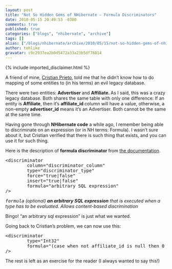 ```yaml
---
layout: post
title: "Not So Hidden Gems of NHibernate – Formula Discriminators"
date: 2010-05-15 20:49:53 -0300
comments: true
published: true
categories: ["blogs", "nhibernate", "archive"]
tags: []
alias: ["/blogs/nhibernate/archive/2010/05/15/not-so-hidden-gems-of-nhibernate-formula-discriminators.aspx"]
author: tehlike
gravatar: c9c2937ea2b0d5472a33a23b5df78814
---
```

{% include imported_disclaimer.html %}
<p>A friend of mine, <a href="http://www.cprieto.com/">Cristian Prieto</a>, told me that he didn’t know how to do mapping of some entities to (in his terms) an evil legacy database. </p>  <p>There were two entities: <strong>Advertiser </strong>and <strong>Affiliate. </strong>As I said, this was a crazy legacy database. Both shares the same table with only one difference: If an entity is <strong>Affiliate</strong>, then it’s <strong>affiliate_id </strong>column will have a value, otherwise, a non-empty <strong>advertiser_id</strong> means it’s an Advertiser. Both cannot be the same at the same time.</p>  <p>Having gone through <strong>NHibernate code</strong> a while ago, I remember being able to discriminate on an expression (or in NH terms: Formula). I wasn’t sure about it, but Cristian verified that there is such thing that exists, and you can use it for such thing.</p>  <p>Here is the description of <strong>formula discriminator </strong>from <a href="http://www.nhforge.org/doc/nh/en/index.html#mapping-declaration-discriminator">the documentation</a>.</p>  <pre class="brush: xml;">&lt;discriminator
        column=&quot;discriminator_column&quot;  
        type=&quot;discriminator_type&quot;      
        force=&quot;true|false&quot;             
        insert=&quot;true|false&quot;            
        formula=&quot;arbitrary SQL expression&quot;
/&gt;</pre>

<p><em><tt>formula</tt> (optional) <strong>an arbitrary SQL expression</strong> that is executed when a type has to be evaluated. Allows content-based discrimination</em></p>

<p>Bingo! “an arbitrary sql expression” is just what we wanted.</p>

<p>Going back to Cristian’s problem, we can now use this:</p>

<pre class="brush: xml;">&lt;discriminator 
        type=&quot;Int32&quot; 
        formula=&quot;(case when not affiliate_id is null then 0 else 1 end)&quot;
/&gt;</pre>
The rest is left as an exercise for the reader (I always wanted to say this!) 

